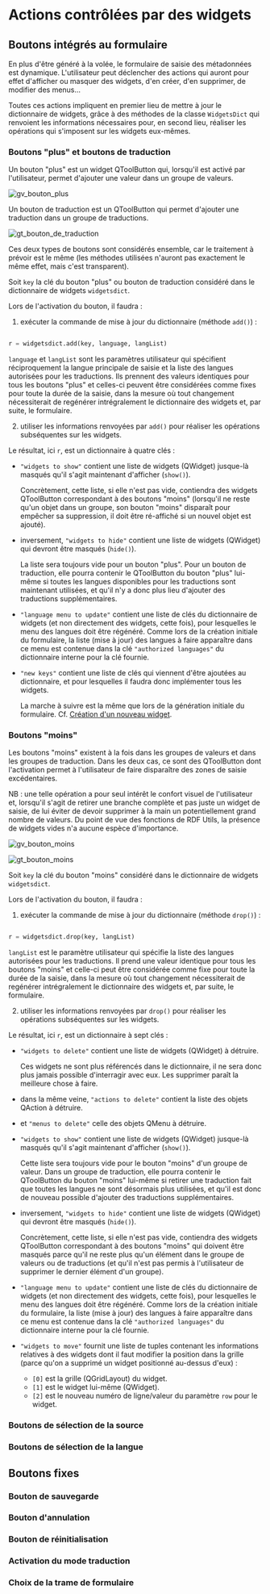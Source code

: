 # Actions contrôlées par des widgets

## Boutons intégrés au formulaire

En plus d'être généré à la volée, le formulaire de saisie des métadonnées est dynamique. L'utilisateur peut déclencher des actions qui auront pour effet d'afficher ou masquer des widgets, d'en créer, d'en supprimer, de modifier des menus...

Toutes ces actions impliquent en premier lieu de mettre à jour le dictionnaire de widgets, grâce à des méthodes de la classe `WidgetsDict` qui renvoient les informations nécessaires pour, en second lieu, réaliser les opérations qui s'imposent sur les widgets eux-mêmes.


### Boutons "plus" et boutons de traduction

Un bouton "plus" est un widget QToolButton qui, lorsqu'il est activé par l'utilisateur, permet d'ajouter une valeur dans un groupe de valeurs.

![gv_bouton_plus](/__doc__/gv_bouton_plus.png)

Un bouton de traduction est un QToolButton qui permet d'ajouter une traduction dans un groupe de traductions.

![gt_bouton_de_traduction](/__doc__/gt_bouton_de_traduction.png)

Ces deux types de boutons sont considérés ensemble, car le traitement à prévoir est le même (les méthodes utilisées n'auront pas exactement le même effet, mais c'est transparent).

Soit `key` la clé du bouton "plus" ou bouton de traduction considéré dans le dictionnaire de widgets `widgetsdict`.

Lors de l'activation du bouton, il faudra :

1. exécuter la commande de mise à jour du dictionnaire (méthode `add()`) :

```python

r = widgetsdict.add(key, language, langList)

```

`language` et `langList` sont les paramètres utilisateur qui spécifient réciproquement la langue principale de saisie et la liste des langues autorisées pour les traductions. Ils prennent des valeurs identiques pour tous les boutons "plus" et celles-ci peuvent être considérées comme fixes pour toute la durée de la saisie, dans la mesure où tout changement nécessiterait de regénérer intrégralement le dictionnaire des widgets et, par suite, le formulaire.

2. utiliser les informations renvoyées par `add()` pour réaliser les opérations subséquentes sur les widgets.

Le résultat, ici `r`, est un dictionnaire à quatre clés :

- `"widgets to show"` contient une liste de widgets (QWidget) jusque-là masqués qu'il s'agit maintenant d'afficher (`show()`).

    Concrètement, cette liste, si elle n'est pas vide, contiendra des widgets QToolButton correspondant à des boutons "moins" (lorsqu'il ne reste qu'un objet dans un groupe, son bouton "moins" disparaît pour empêcher sa suppression, il doit être ré-affiché si un nouvel objet est ajouté).
    
- inversement, `"widgets to hide"` contient une liste de widgets (QWidget) qui devront être masqués (`hide()`).

    La liste sera toujours vide pour un bouton "plus". Pour un bouton de traduction, elle pourra contenir le QToolButton du bouton "plus" lui-même si toutes les langues disponibles pour les traductions sont maintenant utilisées, et qu'il n'y a donc plus lieu d'ajouter des traductions supplémentaires.
    
- `"language menu to update"` contient une liste de clés du dictionnaire de widgets (et non directement des widgets, cette fois), pour lesquelles le menu des langues doit être régénéré. Comme lors de la création initiale du formulaire, la liste (mise à jour) des langues à faire apparaître dans ce menu est contenue dans la clé `"authorized languages"` du dictionnaire interne pour la clé fournie.

- `"new keys"` contient une liste de clés qui viennent d'être ajoutées au dictionnaire, et pour lesquelles il faudra donc implémenter tous les widgets.

    La marche à suivre est la même que lors de la génération initiale du formulaire. Cf. [Création d'un nouveau widget](/__doc__/10_creation_widgets.md). 


### Boutons "moins"

Les boutons "moins" existent à la fois dans les groupes de valeurs et dans les groupes de traduction. Dans les deux cas, ce sont des QToolButton dont l'activation permet à l'utilisateur de faire disparaître des zones de saisie excédentaires.

NB : une telle opération a pour seul intérêt le confort visuel de l'utilisateur et, lorsqu'il s'agit de retirer une branche complète et pas juste un widget de saisie, de lui éviter de devoir supprimer à la main un potentiellement grand nombre de valeurs. Du point de vue des fonctions de RDF Utils, la présence de widgets vides n'a aucune espèce d'importance.

![gv_bouton_moins](/__doc__/gv_bouton_moins.png)

![gt_bouton_moins](/__doc__/gt_bouton_moins.png)

Soit `key` la clé du bouton "moins" considéré dans le dictionnaire de widgets `widgetsdict`.

Lors de l'activation du bouton, il faudra :

1. exécuter la commande de mise à jour du dictionnaire (méthode `drop()`) :

```python

r = widgetsdict.drop(key, langList)

```

`langList` est le paramètre utilisateur qui spécifie la liste des langues autorisées pour les traductions. Il prend une valeur identique pour tous les boutons "moins" et celle-ci peut être considérée comme fixe pour toute la durée de la saisie, dans la mesure où tout changement nécessiterait de regénérer intrégralement le dictionnaire des widgets et, par suite, le formulaire.

2. utiliser les informations renvoyées par `drop()` pour réaliser les opérations subséquentes sur les widgets.

Le résultat, ici `r`, est un dictionnaire à sept clés :

- `"widgets to delete"` contient une liste de widgets (QWidget) à détruire.
    
    Ces widgets ne sont plus référencés dans le dictionnaire, il ne sera donc plus jamais possible d'interragir avec eux. Les supprimer paraît la meilleure chose à faire.

- dans la même veine, `"actions to delete"` contient la liste des objets QAction à détruire.

- et `"menus to delete"` celle des objets QMenu à détruire.

- `"widgets to show"` contient une liste de widgets (QWidget) jusque-là masqués qu'il s'agit maintenant d'afficher (`show()`).

    Cette liste sera toujours vide pour le bouton "moins" d'un groupe de valeur. Dans un groupe de traduction, elle pourra contenir le QToolButton du bouton "moins" lui-même si retirer une traduction fait que toutes les langues ne sont désormais plus utilisées, et qu'il est donc de nouveau possible d'ajouter des traductions supplémentaires.
    
- inversement, `"widgets to hide"` contient une liste de widgets (QWidget) qui devront être masqués (`hide()`).

   Concrètement, cette liste, si elle n'est pas vide, contiendra des widgets QToolButton correspondant à des boutons "moins" qui doivent être masqués parce qu'il ne reste plus qu'un élément dans le groupe de valeurs ou de traductions (et qu'il n'est pas permis à l'utilisateur de supprimer le dernier élément d'un groupe).
    
- `"language menu to update"` contient une liste de clés du dictionnaire de widgets (et non directement des widgets, cette fois), pour lesquelles le menu des langues doit être régénéré. Comme lors de la création initiale du formulaire, la liste (mise à jour) des langues à faire apparaître dans ce menu est contenue dans la clé `"authorized languages"` du dictionnaire interne pour la clé fournie.

- `"widgets to move"` fournit une liste de tuples contenant les informations relatives à des widgets dont il faut modifier la position dans la grille (parce qu'on a supprimé un widget positionné au-dessus d'eux) :
    - `[0]` est la grille (QGridLayout) du widget.
    - `[1]` est le widget lui-même (QWidget).
    - `[2]` est le nouveau numéro de ligne/valeur du paramètre `row` pour le widget.


### Boutons de sélection de la source

### Boutons de sélection de la langue

## Boutons fixes

### Bouton de sauvegarde

### Bouton d'annulation

### Bouton de réinitialisation

### Activation du mode traduction

### Choix de la trame de formulaire

